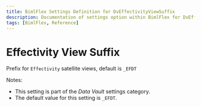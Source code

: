 ```yaml
---
title: BimlFlex Settings Definition for DvEffectivityViewSuffix
description: Documentation of settings option within BimlFlex for DvEffectivityViewSuffix
tags: [BimlFlex, Reference]
---
```


# Effectivity View Suffix

Prefix for `Effectivity` satellite views, default is `_EFDT`

Notes:

* This setting is part of the *Data Vault* settings category.
* The default value for this setting is `_EFDT`.
